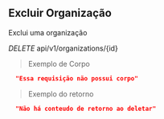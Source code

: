 ## Excluir Organização

Exclui uma organização

<div class="api-endpoint">
  <div class="endpoint-data">
    <i class="label label-get">DELETE</i>
     api/v1/organizations/{id}
  </div>
</div>


> Exemplo de Corpo

```json
  "Essa requisição não possui corpo"
```

> Exemplo do retorno

```json
  "Não há conteudo de retorno ao deletar"
```